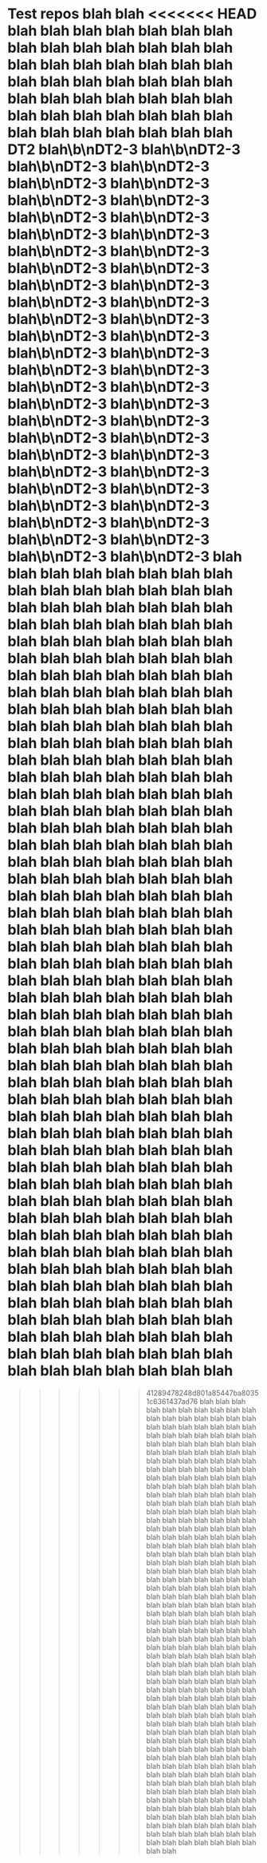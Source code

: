 Test repos
blah
blah
<<<<<<< HEAD
blah
blah
blah
blah
blah
blah
blah
blah
blah
blah
blah
blah
blah
blah
blah
blah
blah
blah
blah
blah
blah
blah
blah
blah
blah
blah
blah
blah
blah
blah
blah
blah
blah
blah
blah
blah
blah
blah
blah
blah
blah
blah
blah
blah
blah
blah
blah
blah
blah DT2
blah\b\nDT2-3
blah\b\nDT2-3
blah\b\nDT2-3
blah\b\nDT2-3
blah\b\nDT2-3
blah\b\nDT2-3
blah\b\nDT2-3
blah\b\nDT2-3
blah\b\nDT2-3
blah\b\nDT2-3
blah\b\nDT2-3
blah\b\nDT2-3
blah\b\nDT2-3
blah\b\nDT2-3
blah\b\nDT2-3
blah\b\nDT2-3
blah\b\nDT2-3
blah\b\nDT2-3
blah\b\nDT2-3
blah\b\nDT2-3
blah\b\nDT2-3
blah\b\nDT2-3
blah\b\nDT2-3
blah\b\nDT2-3
blah\b\nDT2-3
blah\b\nDT2-3
blah\b\nDT2-3
blah\b\nDT2-3
blah\b\nDT2-3
blah\b\nDT2-3
blah\b\nDT2-3
blah\b\nDT2-3
blah\b\nDT2-3
blah\b\nDT2-3
blah\b\nDT2-3
blah\b\nDT2-3
blah\b\nDT2-3
blah\b\nDT2-3
blah\b\nDT2-3
blah\b\nDT2-3
blah\b\nDT2-3
blah\b\nDT2-3
blah\b\nDT2-3
blah\b\nDT2-3
blah\b\nDT2-3
blah\b\nDT2-3
blah\b\nDT2-3
blah\b\nDT2-3
blah\b\nDT2-3
blah\b\nDT2-3
blah
blah
blah
blah
blah
blah
blah
blah
blah
blah
blah
blah
blah
blah
blah
blah
blah
blah
blah
blah
blah
blah
blah
blah
blah
blah
blah
blah
blah
blah
blah
blah
blah
blah
blah
blah
blah
blah
blah
blah
blah
blah
blah
blah
blah
blah
blah
blah
blah
blah
blah
blah
blah
blah
blah
blah
blah
blah
blah
blah
blah
blah
blah
blah
blah
blah
blah
blah
blah
blah
blah
blah
blah
blah
blah
blah
blah
blah
blah
blah
blah
blah
blah
blah
blah
blah
blah
blah
blah
blah
blah
blah
blah
blah
blah
blah
blah
blah
blah
blah
blah
blah
blah
blah
blah
blah
blah
blah
blah
blah
blah
blah
blah
blah
blah
blah
blah
blah
blah
blah
blah
blah
blah
blah
blah
blah
blah
blah
blah
blah
blah
blah
blah
blah
blah
blah
blah
blah
blah
blah
blah
blah
blah
blah
blah
blah
blah
blah
blah
blah
blah
blah
blah
blah
blah
blah
blah
blah
blah
blah
blah
blah
blah
blah
blah
blah
blah
blah
blah
blah
blah
blah
blah
blah
blah
blah
blah
blah
blah
blah
blah
blah
blah
blah
blah
blah
blah
blah
blah
blah
blah
blah
blah
blah
blah
blah
blah
blah
blah
blah
blah
blah
blah
blah
blah
blah
blah
blah
blah
blah
blah
blah
blah
blah
blah
blah
blah
blah
blah
blah
blah
blah
blah
blah
blah
blah
blah
blah
blah
blah
blah
blah
blah
blah
blah
blah
blah
blah
blah
blah
blah
blah
blah
blah
blah
blah
blah
blah
blah
blah
blah
blah
blah
blah
blah
blah
blah
blah
blah
blah
blah
blah
blah
blah
blah
blah
blah
blah
blah
blah
blah
blah
blah
blah
blah
blah
blah
blah
blah
blah
blah
blah
blah
blah
blah
blah
blah
blah
blah
blah
blah
blah
blah
blah
blah
blah
blah
blah
blah
blah
blah
blah
blah
blah
blah
blah
blah
blah
blah
blah
blah
blah
blah
blah
blah
blah
blah
blah
blah
blah
blah
blah
blah
blah
blah
blah
blah
blah
blah
blah
blah
blah
blah
blah
blah
blah
blah
=======
>>>>>>> 41289478248d801a85447ba80351c6361437ad76
blah
blah
blah
blah
blah
blah
blah
blah
blah
blah
blah
blah
blah
blah
blah
blah
blah
blah
blah
blah
blah
blah
blah
blah
blah
blah
blah
blah
blah
blah
blah
blah
blah
blah
blah
blah
blah
blah
blah
blah
blah
blah
blah
blah
blah
blah
blah
blah
blah
blah
blah
blah
blah
blah
blah
blah
blah
blah
blah
blah
blah
blah
blah
blah
blah
blah
blah
blah
blah
blah
blah
blah
blah
blah
blah
blah
blah
blah
blah
blah
blah
blah
blah
blah
blah
blah
blah
blah
blah
blah
blah
blah
blah
blah
blah
blah
blah
blah
blah
blah
blah
blah
blah
blah
blah
blah
blah
blah
blah
blah
blah
blah
blah
blah
blah
blah
blah
blah
blah
blah
blah
blah
blah
blah
blah
blah
blah
blah
blah
blah
blah
blah
blah
blah
blah
blah
blah
blah
blah
blah
blah
blah
blah
blah
blah
blah
blah
blah
blah
blah
blah
blah
blah
blah
blah
blah
blah
blah
blah
blah
blah
blah
blah
blah
blah
blah
blah
blah
blah
blah
blah
blah
blah
blah
blah
blah
blah
blah
blah
blah
blah
blah
blah
blah
blah
blah
blah
blah
blah
blah
blah
blah
blah
blah
blah
blah
blah
blah
blah
blah
blah
blah
blah
blah
blah
blah
blah
blah
blah
blah
blah
blah
blah
blah
blah
blah
blah
blah
blah
blah
blah
blah
blah
blah
blah
blah
blah
blah
blah
blah
blah
blah
blah
blah
blah
blah
blah
blah
blah
blah
blah
blah
blah
blah
blah
blah
blah
blah
blah
blah
blah
blah
blah
blah
blah
blah
blah
blah
blah
blah
blah
blah
blah
blah
blah
blah
blah
blah
blah
blah
blah
blah
blah
blah
blah
blah
blah
blah
blah
blah
blah
blah
blah
blah
blah
blah
blah
blah
blah
blah
blah
blah
blah
blah
blah
blah
blah
blah
blah
blah
blah
blah
blah
blah
blah
blah
blah
blah
blah
blah
blah
blah
blah
blah
blah
blah
blah
blah
blah
blah
blah
blah
blah
blah
blah
blah
blah
blah
blah
blah
blah
blah
blah
blah
blah
blah
blah
blah
blah
blah
blah
blah
blah
blah
blah
blah
blah
blah
blah
blah
blah
blah
blah
blah
blah
blah
blah
blah
blah
blah
blah
blah
blah
blah
blah
blah
blah
blah
blah
